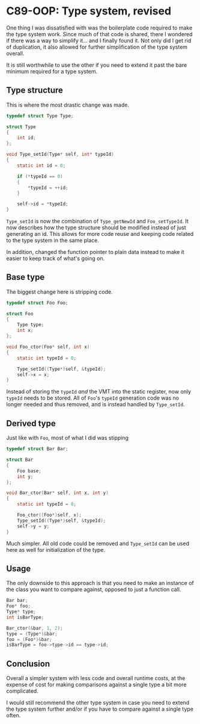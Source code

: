# C89-OOP: Type system, revised

One thing I was dissatisfied with was the boilerplate code required to make the
type system work. Since much of that code is shared, there I wondered if there
was a way to simplify it... and I finally found it. Not only did I get rid of
duplication, it also allowed for further simplification of the type system
overall.

It is still worthwhile to use the other if you need to extend it past the bare
minimum required for a type system.

## Type structure

This is where the most drastic change was made.

```c
typedef struct Type Type;

struct Type
{
    int id;
};

void Type_setId(Type* self, int* typeId)
{
    static int id = 0;

    if (*typeId == 0)
    {
        *typeId = ++id;
    }

    self->id = *typeId;
}
```

`Type_setId` is now the combination of `Type_getNewId` and `Foo_setTypeId`. It
now describes how the type structure should be modified instead of just
generating an id. This allows for more code reuse and keeping code related to
the type system in the same place.

In addition, changed the function pointer to plain data instead to make it
easier to keep track of what's going on.

## Base type

The biggest change here is stripping code.

```c
typedef struct Foo Foo;

struct Foo
{
    Type type;
    int x;
};

void Foo_ctor(Foo* self, int x)
{
    static int typeId = 0;

    Type_setId((Type*)self, &typeId);
    self->x = x;
}
```

Instead of storing the `typeId` _and_ the VMT into the static register, now
only `typeId` needs to be stored. All of `Foo`'s `typeId` generation code was
no longer needed and thus removed, and is instead handled by `Type_setId`.

## Derived type

Just like with `Foo`, most of what I did was stipping

```c
typedef struct Bar Bar;

struct Bar
{
    Foo base;
    int y;
};

void Bar_ctor(Bar* self, int x, int y)
{
    static int typeId = 0;

    Foo_ctor((Foo*)self, x);
    Type_setId((Type*)self, &typeId);
    self->y = y;
}
```

Much simpler. All old code could be removed and `Type_setId` can be used here
as well for initialization of the type.

## Usage

The only downside to this approach is that you need to make an instance of the
class you want to compare against, opposed to just a function call.

```c
Bar bar;
Foo* foo;
Type* type;
int isBarType;

Bar_ctor(&bar, 1, 2);
type = (Type*)&bar;
foo = (Foo*)&bar;
isBarType = foo->type->id == type->id;
```

## Conclusion

Overall a simpler system with less code and overall runtime costs, at the
expense of cost for making comparisons against a single type a bit more
complicated.

I would still recommend the other type system in case you need to extend the
type system further and/or if you have to compare against a single type often.
